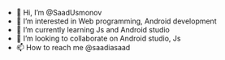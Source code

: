 - 👋 Hi, I’m @SaadUsmonov
- 👀 I’m interested in Web programming, Android development
- 🌱 I’m currently learning Js and Android studio
- 💞️ I’m looking to collaborate on Android studio, Js
- 📫 How to reach me @saadiasaad

<!---
SaadUsmonov/SaadUsmonov is a ✨ special ✨ repository because its `README.md` (this file) appears on your GitHub profile.
You can click the Preview link to take a look at your changes.
--->
